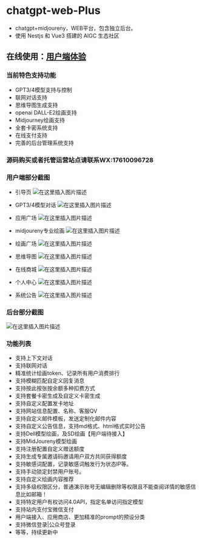 # chatgpt-web-Plus
* chatgpt+midjoureny，WEB平台，包含独立后台。
* 使用 Nestjs 和 Vue3 搭建的 AIGC 生态社区
## 在线使用：[用户端体验](https://aihello.pro)

### 当前特色支持功能
 - GPT3/4模型支持与控制
 - 联网对话支持
 - 思维导图生成支持 
 - openai DALL-E2绘画支持 
 - Midjourney绘画支持 
 - 全套卡密系统支持 
 - 在线支付支持
 - 完善的后台管理系统支持

### 源码购买或者托管运营站点请联系WX:17610096728

### 用户端部分截图
* 引导页
![在这里插入图片描述](https://img-blog.csdnimg.cn/b11b8fca8ca041098fa49ed20889a45d.png)


* GPT3/4模型对话
![在这里插入图片描述](https://img-blog.csdnimg.cn/c8ab9a367edd4b438db13d155728d844.png)
* 应用广场
![在这里插入图片描述](https://img-blog.csdnimg.cn/14599287ec95498ea654815b6b61c59f.png)
* midjoureny专业绘画
![在这里插入图片描述](https://img-blog.csdnimg.cn/66ad66a42e0044ccb8834aa142110f25.png)
* 绘画广场
![在这里插入图片描述](https://img-blog.csdnimg.cn/cc455fd8d1b74d8fadcd0a02c83b9302.png)
* 思维导图
![在这里插入图片描述](https://img-blog.csdnimg.cn/23f7ae58653447ffaebca09bd37ba7cb.png)
* 在线商城
![在这里插入图片描述](https://img-blog.csdnimg.cn/58ab1e213aed44d8b2a5cabac51dea07.png)
* 个人中心
![在这里插入图片描述](https://img-blog.csdnimg.cn/02786b7017904b03b79b108c6743ba2d.png)
* 系统公告
![在这里插入图片描述](https://img-blog.csdnimg.cn/743b73711a8347bf869a08e76150695e.png)


### 后台部分截图
![在这里插入图片描述](https://img-blog.csdnimg.cn/084e52b83c894c96881211cdd9a69b2b.png)

 ### 功能列表
* 支持上下文对话
* 支持联网对话
* 精准统计绘画token、记录所有用户消费排行
* 支持模糊匹配自定义回复消息
* 支持按此按张按余额多种扣费方式
* 支持套餐卡密生成及自定义卡密生成
* 支持自定义配置发卡地址
* 支持网站信息配置、名称、客服QV
* 支持自定义邮件模板，发送定制化邮件内容
* 支持自定义公告信息，支持md格式、html格式实时公告
* 支持Dell模型绘画，及SD绘画【用户端待接入】
* 支持MidJoureny模型绘画
* 支持注册配置自定义赠送额度
* 支持生成专属邀请码邀请用户双方共同获得额度
* 支持敏感词配置，记录敏感词触发行为状态IP等。
* 支持手动锁定封禁用户账号。
* 支持自定义绘画内容推荐
* 支持多级权限区分，普通演示账号无编辑删除等权限且不能查阅详情的敏感信息比如邮箱！
* 支持特定用户有权访问4.0API，指定名单访问指定模型
* 支持站内支付宝微信支付
* 用户端接入、应用商店、更加精准的prompt的预设分类
* 支持微信登录|公众号登录
* 等等，持续更新中
